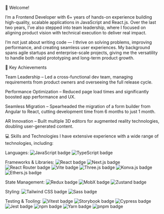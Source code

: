 👋 Welcome!

I’m a Frontend Developer with 6+ years of hands-on experience building high-quality, scalable applications in JavaScript and React.js. Over the last two years, I’ve also stepped into team leadership, where I focused on aligning product vision with technical execution to deliver real impact.

I’m not just about writing code — I thrive on solving problems, improving performance, and creating seamless user experiences. My background spans agile startups and enterprise-scale projects, giving me the versatility to handle both rapid prototyping and long-term product growth.

🚀 Key Achievements

Team Leadership – Led a cross-functional dev team, managing requirements from product owners and overseeing the full release cycle.

Performance Optimization – Reduced page load times and significantly boosted app performance and UX.

Seamless Migration – Spearheaded the migration of a form builder from Angular to React, cutting development time from 6 months to just 1 month.

AR Innovation – Built multiple 3D editors for augmented reality technologies, doubling user-generated content.

💻 Skills and Technologies
I have extensive experience with a wide range of technologies, including:

Languages:
<img src="https://img.shields.io/badge/JavaScript-F7DF1E?style=for-the-badge&logo=javascript&logoColor=black" alt="JavaScript badge">
<img src="https://img.shields.io/badge/TypeScript-3178C6?style=for-the-badge&logo=typescript&logoColor=white" alt="TypeScript badge">

Frameworks & Libraries:
<img src="https://img.shields.io/badge/React-61DAFB?style=for-the-badge&logo=react&logoColor=black" alt="React badge">
<img src="https://img.shields.io/badge/Next.js-000000?style=for-the-badge&logo=next.js&logoColor=white" alt="Next.js badge">
<img src="https://img.shields.io/badge/React_Router-CA4245?style=for-the-badge&logo=react-router&logoColor=white" alt="React Router badge">
<img src="https://img.shields.io/badge/Vite-646CFF?style=for-the-badge&logo=vite&logoColor=white" alt="Vite badge">
<img src="https://img.shields.io/badge/Three.js-000000?style=for-the-badge&logo=three.js&logoColor=white" alt="Three.js badge">
<img src="https://img.shields.io/badge/Konva.js-2A9DF2?style=for-the-badge&logo=konvajs&logoColor=white" alt="Konva.js badge">
<img src="https://img.shields.io/badge/ethers.js-423089?style=for-the-badge&logo=web3.js&logoColor=white" alt="Ethers.js badge">

State Management:
<img src="https://img.shields.io/badge/Redux-593D88?style=for-the-badge&logo=redux&logoColor=white" alt="Redux badge">
<img src="https://img.shields.io/badge/MobX-FF9955?style=for-the-badge&logo=mobx&logoColor=white" alt="MobX badge">
<img src="https://img.shields.io/badge/Zustand-222222?style=for-the-badge&logo=zustand&logoColor=white" alt="Zustand badge">

Styling:
<img src="https://img.shields.io/badge/Tailwind_CSS-06B6D4?style=for-the-badge&logo=tailwind-css&logoColor=white" alt="Tailwind CSS badge">
<img src="https://img.shields.io/badge/Sass-CC6699?style=for-the-badge&logo=sass&logoColor=white" alt="Sass badge">

Testing & Tooling:
<img src="https://img.shields.io/badge/Vitest-6E11AB?style=for-the-badge&logo=vitest&logoColor=white" alt="Vitest badge">
<img src="https://img.shields.io/badge/Storybook-FF4785?style=for-the-badge&logo=storybook&logoColor=white" alt="Storybook badge">
<img src="https://img.shields.io/badge/Cypress-17202C?style=for-the-badge&logo=cypress&logoColor=white" alt="Cypress badge">
<img src="https://img.shields.io/badge/Jest-C21325?style=for-the-badge&logo=jest&logoColor=white" alt="Jest badge">
<img src="https://img.shields.io/badge/npm-CB3837?style=for-the-badge&logo=npm&logoColor=white" alt="npm badge">
<img src="https://img.shields.io/badge/yarn-2C8EBB?style=for-the-badge&logo=yarn&logoColor=white" alt="Yarn badge">
<img src="https://img.shields.io/badge/pnpm-F69220?style=for-the-badge&logo=pnpm&logoColor=white" alt="pnpm badge">
